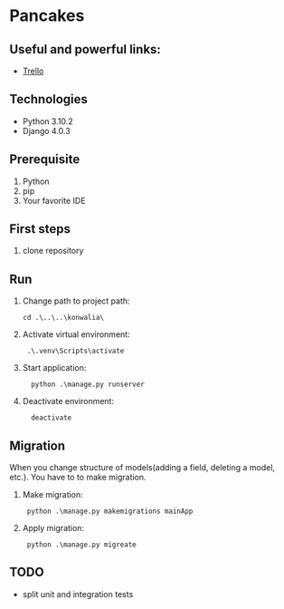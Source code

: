 # Pancakes

## Useful and powerful links:

* [Trello](https://trello.com/b/OrTDRL2A/projekt-przepi%C5%9Bnik)

## Technologies
* Python 3.10.2
* Django 4.0.3


## Prerequisite

1. Python
2. pip
3. Your favorite IDE

## First steps

1. clone repository

## Run

1. Change path to project path:
      
       cd .\..\..\konwalia\  

2. Activate virtual environment: 

        .\.venv\Scripts\activate 

3. Start application:
   
         python .\manage.py runserver

4. Deactivate environment:

         deactivate

## Migration
When you change structure of models(adding a field, deleting a model, etc.). You have to to make migration.

1. Make migration:

        python .\manage.py makemigrations mainApp

2. Apply migration:

        python .\manage.py migreate


## TODO

* split unit and integration tests
